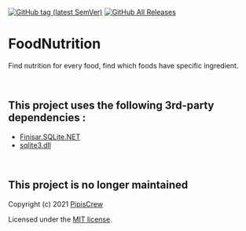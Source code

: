 [![GitHub tag (latest SemVer)](https://img.shields.io/github/tag/pipiscrew/FoodNutrition.svg)](https://github.com/pipiscrew/FoodNutrition/releases)
[![GitHub All Releases](https://img.shields.io/github/downloads/pipiscrew/FoodNutrition/total.svg)](https://github.com/pipiscrew/FoodNutrition/releases)


# FoodNutrition
Find nutrition for every food, find which foods have specific ingredient.

&nbsp;
## This project uses the following 3rd-party dependencies :  
* [Finisar.SQLite.NET](http://adodotnetsqlite.sourceforge.net/)  
* [sqlite3.dll](https://www.sqlite.org/)  


&nbsp;
## This project is no longer maintained
Copyright (c) 2021 [PipisCrew](http://pipiscrew.com)

Licensed under the [MIT license](http://www.opensource.org/licenses/mit-license.php).